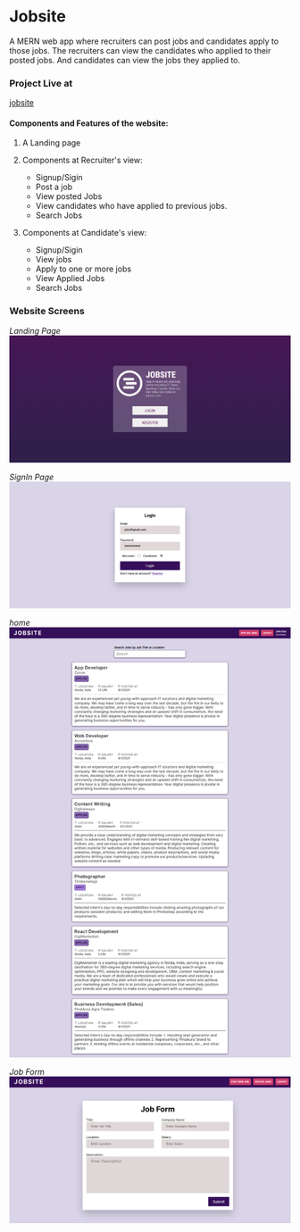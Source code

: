# Jobsite
A MERN web app where recruiters can post jobs and candidates apply to those jobs. The recruiters can view the candidates who applied to their posted jobs. And candidates can view the jobs they applied to. 

### Project Live at

[jobsite](https://jobsite-12345.netlify.app/)

#### Components and Features of the website:

1. A Landing page

2. Components at Recruiter's view:
   - Signup/Sigin
   - Post a job
   - View posted Jobs
   - View candidates who have applied to previous jobs.
   - Search Jobs


3. Components at Candidate's view:
   - Signup/Sigin
   - View jobs
   - Apply to one or more jobs
   - View Applied Jobs
   - Search Jobs

### Website Screens

*Landing Page*
<img src="/screenshots/landing-page.png">


*SignIn Page*
<img src="/screenshots/login.png">


*home*
<img src="/screenshots/home.png">


*Job Form*
<img src="/screenshots/job-form.png">

